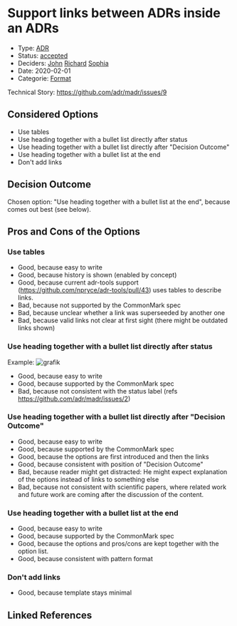 # Support links between ADRs inside an ADRs

* Type: [ADR](adr.md)
* Status: [accepted](accepted.md)
* Deciders: [John](john.md) [Richard](richard.md) [Sophia](sophia.md)
* Date: 2020-02-01
* Categorie: [Format](format.md)

Technical Story: https://github.com/adr/madr/issues/9

## Considered Options

* Use tables
* Use heading together with a bullet list directly after status
* Use heading together with a bullet list directly after "Decision Outcome"
* Use heading together with a bullet list at the end
* Don't add links

## Decision Outcome

Chosen option: "Use heading together with a bullet list at the end", because comes out best (see below).

## Pros and Cons of the Options

### Use tables

* Good, because easy to write
* Good, because history is shown (enabled by concept)
* Good, because current adr-tools support (https://github.com/npryce/adr-tools/pull/43) uses tables to describe links.
* Bad, because not supported by the CommonMark spec
* Bad, because unclear whether a link was superseeded by another one
* Bad, because valid links not clear at first sight (there might be outdated links shown)

### Use heading together with a bullet list directly after status

Example:
![grafik](https://user-images.githubusercontent.com/1366654/36787434-6a63e318-1c8a-11e8-8824-4dd7b3d0f2c6.png)

* Good, because easy to write
* Good, because supported by the CommonMark spec
* Bad, because not consistent with the status label (refs https://github.com/adr/madr/issues/2)

### Use heading together with a bullet list directly after "Decision Outcome"

* Good, because easy to write
* Good, because supported by the CommonMark spec
* Good, because the options are first introduced and then the links
* Good, because consistent with position of "Decision Outcome"
* Bad, because reader might get distracted: He might expect explanation of the options instead of links to something else
* Bad, because not consistent with scientific papers, where related work and future work are coming after the discussion of the content.

### Use heading together with a bullet list at the end

* Good, because easy to write
* Good, because supported by the CommonMark spec
* Good, because the options and pros/cons are kept together with the option list.
* Good, because consistent with pattern format

### Don't add links

* Good, because template stays minimal


## Linked References


